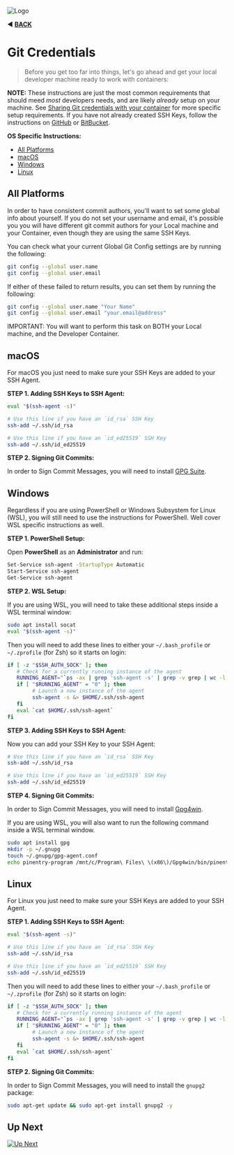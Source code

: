 ![Logo](https://red-van-workshop.s3.us-east-1.amazonaws.com/logo.png "Logo")

:arrow_backward: **[BACK](../README.md)**

Git Credentials
===

> Before you get too far into things, let's go ahead and get your local developer machine ready to work with containers:

**NOTE:** These instructions are just the most common requirements that should meed _most_ developers needs, and are likely _already_ setup on your machine. See [Sharing Git credentials with your container](https://code.visualstudio.com/docs/remote/containers#_sharing-git-credentials-with-your-container) for more specific setup requirements.  If you have not already created SSH Keys, follow the instructions on [GitHub](https://docs.github.com/en/authentication/connecting-to-github-with-ssh/generating-a-new-ssh-key-and-adding-it-to-the-ssh-agent) or [BitBucket](https://support.atlassian.com/bitbucket-cloud/docs/set-up-an-ssh-key/).

**OS Specific Instructions:**

* [All Platforms](#all-platforms)
* [macOS](#macos)
* [Windows](#windows)
* [Linux](#linux)

All Platforms
---

In order to have consistent commit authors, you'll want to set some global info about yourself. If you do not set your username and email, it's possible you you will have different git commit authors for your Local machine and your Container, even though they are using the same SSH Keys.

You can check what your current Global Git Config settings are by running the following:

```bash
git config --global user.name
git config --global user.email
```

If either of these failed to return results, you can set them by running the following:

```bash
git config --global user.name "Your Name"
git config --global user.email "your.email@address"
```

IMPORTANT: You will want to perform this task on BOTH your Local machine, and the Developer Container.

macOS
---

For macOS you just need to make sure your SSH Keys are added to your SSH Agent.

**STEP 1. Adding SSH Keys to SSH Agent:**

```bash
eval "$(ssh-agent -s)"

# Use this line if you have an `id_rsa` SSH Key
ssh-add ~/.ssh/id_rsa

# Use this line if you have an `id_ed25519` SSH Key
ssh-add ~/.ssh/id_ed25519
```

**STEP 2. Signing Git Commits:**

In order to Sign Commit Messages, you will need to install [GPG Suite](https://gpgtools.org/).

Windows
---

Regardless if you are using PowerShell or Windows Subsystem for Linux (WSL), you will still need to use the instructions for PowerShell.  Well cover WSL specific instructions as well.

**STEP 1. PowerShell Setup:**

Open **PowerShell** as an **Administrator** and run:

```bash
Set-Service ssh-agent -StartupType Automatic
Start-Service ssh-agent
Get-Service ssh-agent
```

**STEP 2. WSL Setup:**

If you are using WSL, you will need to take these additional steps inside a WSL terminal window:

```bash
sudo apt install socat
eval "$(ssh-agent -s)"
```

Then you will need to add these lines to either your `~/.bash_profile` or `~/.zprofile` (for Zsh) so it starts on login:

```bash
if [ -z "$SSH_AUTH_SOCK" ]; then
   # Check for a currently running instance of the agent
   RUNNING_AGENT="`ps -ax | grep 'ssh-agent -s' | grep -v grep | wc -l | tr -d '[:space:]'`"
   if [ "$RUNNING_AGENT" = "0" ]; then
        # Launch a new instance of the agent
        ssh-agent -s &> $HOME/.ssh/ssh-agent
   fi
   eval `cat $HOME/.ssh/ssh-agent`
fi
```

**STEP 3. Adding SSH Keys to SSH Agent:**

Now you can add your SSH Key to your SSH Agent:

```bash
# Use this line if you have an `id_rsa` SSH Key
ssh-add ~/.ssh/id_rsa

# Use this line if you have an `id_ed25519` SSH Key
ssh-add ~/.ssh/id_ed25519
```

**STEP 4. Signing Git Commits:**

In order to Sign Commit Messages, you will need to install [Gpg4win](https://www.gpg4win.org/).

If you are using WSL, you will also want to run the following command inside a WSL terminal window.

```bash
sudo apt install gpg
mkdir -p ~/.gnupg
touch ~/.gnupg/gpg-agent.conf
echo pinentry-program /mnt/c/Program\ Files\ \(x86\)/Gpg4win/bin/pinentry.exe > ~/.gnupg/gpg-agent.conf
```

Linux
---

For Linux you just need to make sure your SSH Keys are added to your SSH Agent.

**STEP 1. Adding SSH Keys to SSH Agent:**

```bash
eval "$(ssh-agent -s)"

# Use this line if you have an `id_rsa` SSH Key
ssh-add ~/.ssh/id_rsa

# Use this line if you have an `id_ed25519` SSH Key
ssh-add ~/.ssh/id_ed25519
```

Then you will need to add these lines to either your `~/.bash_profile` or `~/.zprofile` (for Zsh) so it starts on login:

```bash
if [ -z "$SSH_AUTH_SOCK" ]; then
   # Check for a currently running instance of the agent
   RUNNING_AGENT="`ps -ax | grep 'ssh-agent -s' | grep -v grep | wc -l | tr -d '[:space:]'`"
   if [ "$RUNNING_AGENT" = "0" ]; then
        # Launch a new instance of the agent
        ssh-agent -s &> $HOME/.ssh/ssh-agent
   fi
   eval `cat $HOME/.ssh/ssh-agent`
fi
```

**STEP 2. Signing Git Commits:**

In order to Sign Commit Messages, you will need to install the `gnupg2` package:

```bash
sudo apt-get update && sudo apt-get install gnupg2 -y
```

Up Next
---

[![Up Next](https://img.shields.io/badge/Next-Usage_Instructions-blue.svg?style=for-the-badge&logo=github&logoColor=ffffff&logoWidth=16)](./usage-instructions.md)
